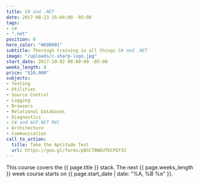 ```yaml
---
title: C# and .NET
date: 2017-08-23 15:04:00 -05:00
tags:
- c#
- ".net"
position: 0
hero_color: "#690081"
subtitle: Thorough training in all things C# and .NET
image: "/uploads/c-sharp-logo.jpg"
start_date: 2017-10-02 08:00:00 -05:00
weeks_length: 8
price: "$10,000"
subjects:
- Testing
- Utilities
- Source Control
- Logging
- Browsers
- Relational Databases
- Diagnostics
- C# and ASP.NET MVC
- Architecture
- Communication
call_to_action:
  title: Take the Aptitude Test
  url: https://goo.gl/forms/p8SCTBWDUTKCPEF32
---
```


This course covers the {{ page.title }} stack.
The next {{ page.weeks_length }} week course starts on
{{ page.start_date | date: "%A, %B %e" }}.